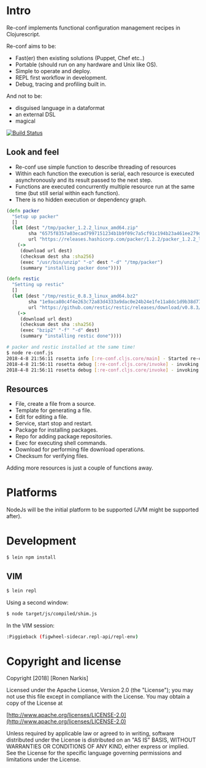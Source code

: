# Intro

Re-conf implements functional configuration management recipes in Clojurescript.

Re-conf aims to be:

* Fast(er) then existing solutions (Puppet, Chef etc..)
* Portable (should run on any hardware and Unix like OS).
* Simple to operate and deploy.
* REPL first workflow in development.
* Debug, tracing and profiling built in.

And not to be:

* disguised language in a dataformat
* an external DSL
* magical

[![Build Status](https://travis-ci.org/re-ops/re-conf.png)](https://travis-ci.org/re-ops/re-conf)

## Look and feel

  * Re-conf use simple function to describe threading of resources
  * Within each function the execution is serial, each resource is executed asynchronously and its result passed to the next step.
  * Functions are executed concurrently multiple resource run at the same time (but still serial within each function).
  * There is no hidden execution or dependency graph.

```clojure
(defn packer
  "Setup up packer"
  []
  (let [dest "/tmp/packer_1.2.2_linux_amd64.zip"
        sha "6575f8357a03ecad7997151234b1b9f09c7a5cf91c194b23a461ee279d68c6a8"
        url "https://releases.hashicorp.com/packer/1.2.2/packer_1.2.2_linux_amd64.zip"]
    (->
     (download url dest)
     (checksum dest sha :sha256)
     (exec "/usr/bin/unzip" "-o" dest "-d" "/tmp/packer")
     (summary "installing packer done"))))

(defn restic
  "Setting up restic"
  []
  (let [dest "/tmp/restic_0.8.3_linux_amd64.bz2"
        sha "1e9aca80c4f4e263c72a83d4333a9dac0e24b24e1fe11a8dc1d9b38d77883705"
        url "https://github.com/restic/restic/releases/download/v0.8.3/restic_0.8.3_linux_amd64.bz2"]
    (->
     (download url dest)
     (checksum dest sha :sha256)
     (exec "bzip2" "-f" "-d" dest)
     (summary "installing restic done"))))
```

```bash
# packer and restic installed at the same time!
$ node re-conf.js
2018-4-8 21:56:11 rosetta info [:re-conf.cljs.core/main] - Started re-conf
2018-4-8 21:56:11 rosetta debug [:re-conf.cljs.core/invoke] - invoking packer
2018-4-8 21:56:11 rosetta debug [:re-conf.cljs.core/invoke] - invoking restic
```

## Resources

 * File, create a file from a source.
 * Template for generating a file.
 * Edit for editing a file.
 * Service, start stop and restart.
 * Package for installing packages.
 * Repo for adding package repositories.
 * Exec for executing shell commands.
 * Download for performing file download operations.
 * Checksum for verifying files.

Adding more resources is just a couple of functions away.

# Platforms

NodeJs will be the initial platform to be supported (JVM might be supported after).

# Development

```bash
$ lein npm install
```

## VIM

```bash
$ lein repl
```

Using a second window:

```bash
$ node target/js/compiled/shim.js
```

In the VIM session:

```bash
:Piggieback (figwheel-sidecar.repl-api/repl-env)
```

# Copyright and license

Copyright [2018] [Ronen Narkis]

Licensed under the Apache License, Version 2.0 (the "License");
you may not use this file except in compliance with the License.
You may obtain a copy of the License at

  [http://www.apache.org/licenses/LICENSE-2.0](http://www.apache.org/licenses/LICENSE-2.0)

Unless required by applicable law or agreed to in writing, software
distributed under the License is distributed on an "AS IS" BASIS,
WITHOUT WARRANTIES OR CONDITIONS OF ANY KIND, either express or implied.
See the License for the specific language governing permissions and
limitations under the License.
